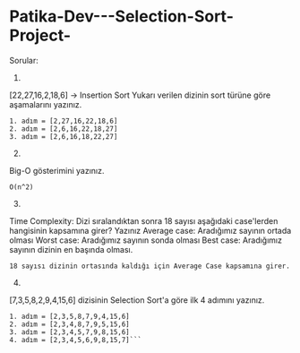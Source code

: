 # Patika-Dev---Selection-Sort-Project-
Sorular:

1)
[22,27,16,2,18,6] -> Insertion Sort
Yukarı verilen dizinin sort türüne göre aşamalarını yazınız.
```
1. adım = [2,27,16,22,18,6]
2. adım = [2,6,16,22,18,27]
3. adım = [2,6,16,18,22,27]
```

2)
Big-O gösterimini yazınız.
```
O(n^2)
```
3)
Time Complexity: Dizi sıralandıktan sonra 18 sayısı aşağıdaki case'lerden hangisinin kapsamına girer? Yazınız
Average case: Aradığımız sayının ortada olması
Worst case: Aradığımız sayının sonda olması
Best case: Aradığımız sayının dizinin en başında olması.
```
18 sayısı dizinin ortasında kaldığı için Average Case kapsamına girer.
```
4)
[7,3,5,8,2,9,4,15,6] dizisinin Selection Sort'a göre ilk 4 adımını yazınız.
```
1. adım = [2,3,5,8,7,9,4,15,6]
2. adım = [2,3,4,8,7,9,5,15,6]
3. adım = [2,3,4,5,7,9,8,15,6]
4. adım = [2,3,4,5,6,9,8,15,7]```
